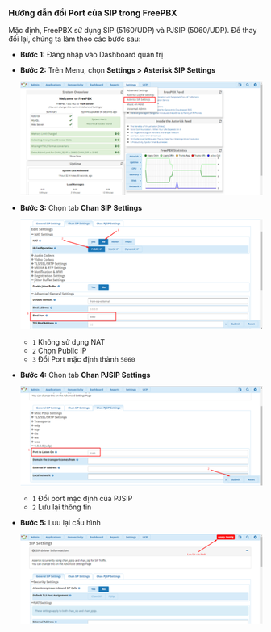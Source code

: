 ### Hướng dẫn đổi Port của SIP trong FreePBX

Mặc định, FreePBX sử dụng SIP (5160/UDP) và PJSIP (5060/UDP). Để thay đổi lại, chúng ta làm theo các bước sau:

- **Bước 1:** Đăng nhập vào Dashboard quản trị

- **Bước 2:** Trên Menu, chọn **Settings > Asterisk SIP Settings**

	![image-hoangdh](/images/change-port-1.png)
	
- **Bước 3:** Chọn tab **Chan SIP Settings**

	![image-hoangdh](/images/change-port-2.png)

	- `1` Không sử dụng NAT
	- `2` Chọn Public IP
	- `3` Đổi Port mặc định thành `5060`
	
- **Bước 4:** Chọn tab **Chan PJSIP Settings**

	![image-hoangdh](/images/change-port-3.png)
	
	- `1` Đổi port mặc định của PJSIP
	- `2` Lưu lại thông tin

- **Bước 5:** Lưu lại cấu hình

	![image-hoangdh](/images/change-port-4.png)